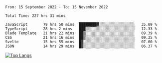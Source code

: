 <!--START_SECTION:waka-->

```text
From: 15 September 2022 - To: 15 November 2022

Total Time: 227 hrs 31 mins

JavaScript       79 hrs 50 mins  ████████▓░░░░░░░░░░░░░░░░   35.09 %
TypeScript       28 hrs 2 mins   ███░░░░░░░░░░░░░░░░░░░░░░   12.33 %
Blade Template   21 hrs 22 mins  ██▒░░░░░░░░░░░░░░░░░░░░░░   09.39 %
CSS              21 hrs 16 mins  ██▒░░░░░░░░░░░░░░░░░░░░░░   09.35 %
Svelte           15 hrs 55 mins  █▓░░░░░░░░░░░░░░░░░░░░░░░   07.00 %
JSON             14 hrs 29 mins  █▓░░░░░░░░░░░░░░░░░░░░░░░   06.37 %
```

<!--END_SECTION:waka-->

[![Top Langs](https://github-readme-stats.vercel.app/api/top-langs/?username=mikhael7&layout=compact&theme=rose_pine)](https://github.com/anuraghazra/github-readme-stats)

<!--
**mikhael7/mikhael7** is a ✨ _special_ ✨ repository because its `README.md` (this file) appears on your GitHub profile.

Here are some ideas to get you started:

- 🔭 I’m currently working on ...
- 🌱 I’m currently learning ...
- 👯 I’m looking to collaborate on ...
- 🤔 I’m looking for help with ...
- 💬 Ask me about ...
- 📫 How to reach me: ...
- 😄 Pronouns: ...
- ⚡ Fun fact: ...
-->


